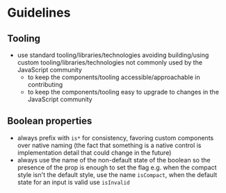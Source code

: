 # Guidelines

## Tooling

- use standard tooling/libraries/technologies avoiding building/using custom tooling/libraries/technologies not commonly used by the JavaScript community
  - to keep the components/tooling accessible/approachable in contributing
  - to keep the components/tooling easy to upgrade to changes in the JavaScript community

## Boolean properties

- always prefix with `is*` for consistency, favoring custom components over native naming (the fact that something is a native control is implementation detail that could change in the future)
- always use the name of the non-default state of the boolean so the presence of the prop is enough to set the flag e.g. when the compact style isn't the default style, use the name `isCompact`, when the default state for an input is valid use `isInvalid`
